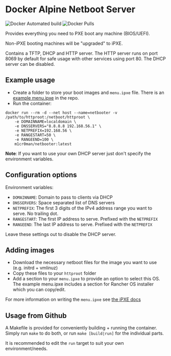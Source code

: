 # Docker Alpine Netboot Server

![Docker Automated build](https://img.shields.io/docker/automated/m1cr0man/netbooter.svg)
![Docker Pulls](https://img.shields.io/docker/pulls/m1cr0man/netbooter.svg)

Provides everything you need to PXE boot any machine (BIOS/UEFI).

Non-iPXE booting machines will be "upgraded" to iPXE.

Contains a TFTP, DHCP and HTTP server. The HTTP server runs on port 8069
by default for safe usage with other services using port 80. The DHCP server
can be disabled.

## Example usage

- Create a folder to store your boot images and `menu.ipxe` file. There is
an [example menu.ipxe](https://github.com/m1cr0man/docker-netbooter/blob/master/httproot/menu.ipxe) in the repo.
- Run the container:

```
docker run --rm -d --net host --name=netbooter -v /path/to/httproot:/netboot/httproot \
	-e DOMAINNAME=localdomain \
	-e DNSSERVERS="8.8.8.8 192.168.56.1" \
	-e NETPREFIX=192.168.56 \
	-e RANGESTART=50 \
	-e RANGEEND=100 \
	m1cr0man/netbooter:latest
```

**Note**: If you want to use your own DHCP server just don't specify the environment variables.

## Configuration options

Environment variables:

- `DOMAINNAME`: Domain to pass to clients via DHCP
- `DNSSERVERS`: Space separated list of DNS servers
- `NETPREFIX`: The first 3 digits of the IPv4 address range you want to serve. No trailing dot.
- `RANGESTART`: The first IP address to serve. Prefixed with the `NETPREFIX`
- `RANGEEND`: The last IP address to serve. Prefixed with the `NETPREFIX`

Leave these settings out to disable the DHCP server.

## Adding images

- Download the necessary netboot files for the image you want to use (e.g. initrd + vmlinuz)
- Copy these files to your `httproot` folder
- Add a section to your `menu.ipxe` to provide an option to select this OS. The example
menu.ipxe includes a section for Rancher OS installer which you can copy/edit.

For more information on writing the `menu.ipxe` see [the iPXE docs](https://ipxe.org/scripting)

## Usage from Github

A Makefile is provided for conveniently building + running the container.
Simply run `make` to do both, or run `make [build|run]` for the individual parts.

It is recommended to edit the `run` target to suit your own environment/needs.
